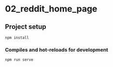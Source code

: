 # 02_reddit_home_page

## Project setup
```
npm install
```

### Compiles and hot-reloads for development
```
npm run serve
```
